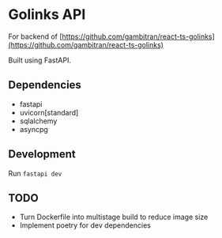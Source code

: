# Golinks API

For backend of [https://github.com/gambitran/react-ts-golinks](https://github.com/gambitran/react-ts-golinks)

Built using FastAPI.

## Dependencies

- fastapi
- uvicorn[standard]
- sqlalchemy
- asyncpg

## Development

Run `fastapi dev`

## TODO

- Turn Dockerfile into multistage build to reduce image size
- Implement poetry for dev dependencies
